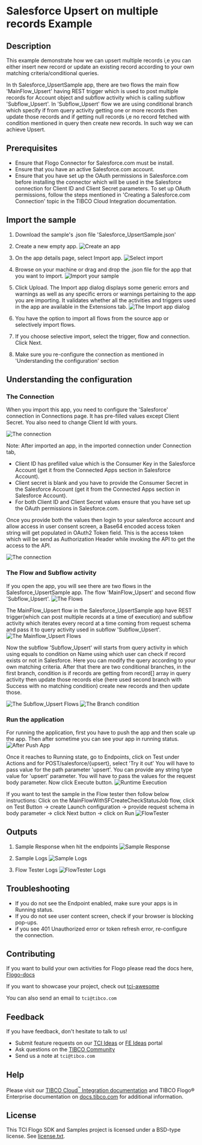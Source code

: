 # Salesforce Upsert on multiple records Example


## Description

This example demonstrate how we can upsert multiple records i,e you can either insert new record or update an existing record according to your own matching criteria/conditional queries.

In th Salesforce_UpsertSample app, there are two flows the main flow 'MainFlow_Upsert' having REST trigger which is used to post multiple records for Account object and subflow activity which is calling subflow 'Subflow_Upsert'. In 'Subflow_Upsert' flow we are using conditional branch which specify if from query activity getting one or more records then update those records and if getting null records i,e no record fetched with condition mentioned in query then create new records. In such way we can achieve Upsert.

## Prerequisites

* Ensure that Flogo Connector for Salesforce.com must be install.
* Ensure that you have an active Salesforce.com account.
* Ensure that you have set up the OAuth permissions in Salesforce.com before installing the connector which will be used in the Salesforce connection for Client ID and Client Secret parameters. To set up OAuth permissions, follow the steps mentioned in 'Creating a Salesforce.com Connection' topic in the TIBCO Cloud Integration documentation.

## Import the sample

1. Download the sample's .json file 'Salesforce_UpsertSample.json'

2. Create a new empty app.
![Create an app](../../import-screenshots/2.png)

3. On the app details page, select Import app.
![Select import](../../import-screenshots/3.png)

4. Browse on your machine or drag and drop the .json file for the app that you want to import.
![Import your sample](../../import-screenshots/SalesforceUpsertSample/ImportSFApp.png)

5. Click Upload. The Import app dialog displays some generic errors and warnings as well as any specific errors or warnings pertaining to the app you are importing. It validates whether all the activities and triggers used in the app are available in the Extensions tab.
![The Import app dialog](../../import-screenshots/SalesforceUpsertSample/ImportDialog.png)

6. You have the option to import all flows from the source app or selectively import flows.

7. If you choose selective import, select the trigger, flow and connection. Click Next.

8. Make sure you re-configure the connection as mentioned in 'Understanding the configuration' section

## Understanding the configuration

### The Connection
When you import this app, you need to configure the 'Salesforce' connection in Connections page. It has pre-filled values except Client Secret. You also need to change Client Id with yours.

![The connection](../../import-screenshots/SalesforceUpsertSample/ImportSFConnection.png)

Note: After imported an app, in the imported connection under Connection tab,
* Client ID has prefilled value which is the Consumer Key in the Salesforce Account (get it from the Connected Apps section in Salesforce Account).
* Client secret is blank and you have to provide the Consumer Secret in the Salesforce Account (get it from the Connected Apps section in Salesforce Account).
* For both Client ID and Client Secret values ensure that you have set up the OAuth permissions in Salesforce.com. 

Once you provide both the values then login to your salesforce account and allow access in user consent screen, a Base64 encoded access token string will get populated in OAuth2 Token field. This is the access token which will be send as Authorization Header while invoking the API to get the access to the API.

![The connection](../../import-screenshots/SalesforceUpsertSample/SFConnectionTokenAfterLogin.png)

### The Flow and Subflow activity
If you open the app, you will see there are two flows in the Salesforce_UpsertSample app. The flow 'MainFlow_Upsert' and second flow 'Subflow_Upsert'.
![The Flows](../../import-screenshots/SalesforceUpsertSample/Flows.png)

The MainFlow_Upsert flow in the Salesforce_UpsertSample app have REST trigger(which can post multiple records at a time of execution) and subflow activity which iterates every record at a time coming from request schema and pass it to query activity used in subflow 'Subflow_Upsert'.
![The Mainflow_Upsert Flows](../../import-screenshots/SalesforceUpsertSample/MainFlow_UpsertFlow.png)

Now the subflow 'Subflow_Upsert' will starts from query activity in which using equals to condition on Name using which user can check if record exists or not in Salesforce. Here you can modify the query according to your own matching criteria. After that there are two conditional branches, in the first branch, condition is if records are getting from record[] array in query activity then update those records else (here used second branch with Success with no matching condition) create new records and then update those.

![The Subflow_Upsert Flows](../../import-screenshots/SalesforceUpsertSample/Subflow_Upsert.png)
![The Branch condition](../../import-screenshots/SalesforceUpsertSample/branchconditions.png)

### Run the application
For running the application, first you have to push the app and then scale up the app. Then after sometime you can see your app in running status.
![After Push App](../../import-screenshots/SalesforceUpsertSample/AfterPushAppRunningState.png)

Once it reaches to Running state, go to Endpoints, click on Test under Actions and for POST/salesforce/{upsert}, select 'Try it out'
You will have to pass value for the path parameter 'upsert'. You can provide any string type value for 'upsert' parameter.
You will have to pass the values for the request body parameter.
Now click Execute button.
![Runtime Execution](../../import-screenshots/SalesforceUpsertSample/RESTRequest.png)

If you want to test the sample in the Flow tester then follow below instructions:
Click on the MainFlowWithSFCreateCheckStatusJob flow, click on Test Button -> create Launch configuration -> provide request schema in body parameter -> click Next button -> click on Run
![FlowTester](../../import-screenshots/SalesforceUpsertSample/Flowtester.png)

## Outputs

1. Sample Response when hit the endpoints
![Sample Response](../../import-screenshots/SalesforceUpsertSample/RuntimeExecution.png)

2. Sample Logs
![Sample Logs](../../import-screenshots/SalesforceUpsertSample/SampleLogs.png)

3. Flow Tester Logs
![FlowTester Logs](../../import-screenshots/SalesforceUpsertSample/FlowTesterLogs.png)


## Troubleshooting

* If you do not see the Endpoint enabled, make sure your apps is in Running status.
* If you do not see user content screen, check if your browser is blocking pop-ups.
* if you see 401 Unauthorized error or token refresh error, re-configure the connection.

## Contributing
If you want to build your own activities for Flogo please read the docs here, [Flogo-docs](https://tibcosoftware.github.io/flogo/)

If you want to showcase your project, check out [tci-awesome](https://github.com/TIBCOSoftware/tci-awesome)

You can also send an email to `tci@tibco.com`

## Feedback
If you have feedback, don't hesitate to talk to us!

* Submit feature requests on our [TCI Ideas](https://ideas.tibco.com/?project=TCI) or [FE Ideas](https://ideas.tibco.com/?project=FE) portal
* Ask questions on the [TIBCO Community](https://community.tibco.com/answers/product/344006)
* Send us a note at `tci@tibco.com`

## Help
Please visit our [TIBCO Cloud<sup>&trade;</sup> Integration documentation](https://integration.cloud.tibco.com/docs/) and TIBCO Flogo® Enterprise documentation on [docs.tibco.com](https://docs.tibco.com/) for additional information.

## License
This TCI Flogo SDK and Samples project is licensed under a BSD-type license. See [license.txt](license.txt).

